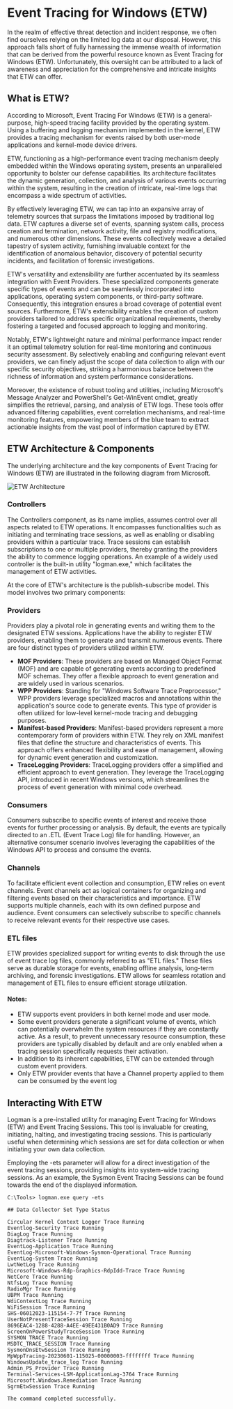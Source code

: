 # Event Tracing for Windows (ETW)

In the realm of effective threat detection and incident response, we often find ourselves relying on the limited log data at our disposal. However, this approach falls short of fully harnessing the immense wealth of information that can be derived from the powerful resource known as Event Tracing for Windows (ETW). Unfortunately, this oversight can be attributed to a lack of awareness and appreciation for the comprehensive and intricate insights that ETW can offer.

## What is ETW?

According to Microsoft, Event Tracing For Windows (ETW) is a general-purpose, high-speed tracing facility provided by the operating system. Using a buffering and logging mechanism implemented in the kernel, ETW provides a tracing mechanism for events raised by both user-mode applications and kernel-mode device drivers.

ETW, functioning as a high-performance event tracing mechanism deeply embedded within the Windows operating system, presents an unparalleled opportunity to bolster our defense capabilities. Its architecture facilitates the dynamic generation, collection, and analysis of various events occurring within the system, resulting in the creation of intricate, real-time logs that encompass a wide spectrum of activities.

By effectively leveraging ETW, we can tap into an expansive array of telemetry sources that surpass the limitations imposed by traditional log data. ETW captures a diverse set of events, spanning system calls, process creation and termination, network activity, file and registry modifications, and numerous other dimensions. These events collectively weave a detailed tapestry of system activity, furnishing invaluable context for the identification of anomalous behavior, discovery of potential security incidents, and facilitation of forensic investigations.

ETW's versatility and extensibility are further accentuated by its seamless integration with Event Providers. These specialized components generate specific types of events and can be seamlessly incorporated into applications, operating system components, or third-party software. Consequently, this integration ensures a broad coverage of potential event sources. Furthermore, ETW's extensibility enables the creation of custom providers tailored to address specific organizational requirements, thereby fostering a targeted and focused approach to logging and monitoring.

Notably, ETW's lightweight nature and minimal performance impact render it an optimal telemetry solution for real-time monitoring and continuous security assessment. By selectively enabling and configuring relevant event providers, we can finely adjust the scope of data collection to align with our specific security objectives, striking a harmonious balance between the richness of information and system performance considerations.

Moreover, the existence of robust tooling and utilities, including Microsoft's Message Analyzer and PowerShell's Get-WinEvent cmdlet, greatly simplifies the retrieval, parsing, and analysis of ETW logs. These tools offer advanced filtering capabilities, event correlation mechanisms, and real-time monitoring features, empowering members of the blue team to extract actionable insights from the vast pool of information captured by ETW.

## ETW Architecture & Components

The underlying architecture and the key components of Event Tracing for Windows (ETW) are illustrated in the following diagram from Microsoft.

![ETW Architecture](image.jpg)

### Controllers

The Controllers component, as its name implies, assumes control over all aspects related to ETW operations. It encompasses functionalities such as initiating and terminating trace sessions, as well as enabling or disabling providers within a particular trace. Trace sessions can establish subscriptions to one or multiple providers, thereby granting the providers the ability to commence logging operations. An example of a widely used controller is the built-in utility "logman.exe," which facilitates the management of ETW activities.

At the core of ETW's architecture is the publish-subscribe model. This model involves two primary components:

### Providers

Providers play a pivotal role in generating events and writing them to the designated ETW sessions. Applications have the ability to register ETW providers, enabling them to generate and transmit numerous events. There are four distinct types of providers utilized within ETW.

- **MOF Providers**: These providers are based on Managed Object Format (MOF) and are capable of generating events according to predefined MOF schemas. They offer a flexible approach to event generation and are widely used in various scenarios.
- **WPP Providers**: Standing for "Windows Software Trace Preprocessor," WPP providers leverage specialized macros and annotations within the application's source code to generate events. This type of provider is often utilized for low-level kernel-mode tracing and debugging purposes.
- **Manifest-based Providers**: Manifest-based providers represent a more contemporary form of providers within ETW. They rely on XML manifest files that define the structure and characteristics of events. This approach offers enhanced flexibility and ease of management, allowing for dynamic event generation and customization.
- **TraceLogging Providers**: TraceLogging providers offer a simplified and efficient approach to event generation. They leverage the TraceLogging API, introduced in recent Windows versions, which streamlines the process of event generation with minimal code overhead.

### Consumers

Consumers subscribe to specific events of interest and receive those events for further processing or analysis. By default, the events are typically directed to an .ETL (Event Trace Log) file for handling. However, an alternative consumer scenario involves leveraging the capabilities of the Windows API to process and consume the events.

### Channels

To facilitate efficient event collection and consumption, ETW relies on event channels. Event channels act as logical containers for organizing and filtering events based on their characteristics and importance. ETW supports multiple channels, each with its own defined purpose and audience. Event consumers can selectively subscribe to specific channels to receive relevant events for their respective use cases.

### ETL files

ETW provides specialized support for writing events to disk through the use of event trace log files, commonly referred to as "ETL files." These files serve as durable storage for events, enabling offline analysis, long-term archiving, and forensic investigations. ETW allows for seamless rotation and management of ETL files to ensure efficient storage utilization.

#### Notes:

- ETW supports event providers in both kernel mode and user mode.
- Some event providers generate a significant volume of events, which can potentially overwhelm the system resources if they are constantly active. As a result, to prevent unnecessary resource consumption, these providers are typically disabled by default and are only enabled when a tracing session specifically requests their activation.
- In addition to its inherent capabilities, ETW can be extended through custom event providers.
- Only ETW provider events that have a Channel property applied to them can be consumed by the event log

## Interacting With ETW

Logman is a pre-installed utility for managing Event Tracing for Windows (ETW) and Event Tracing Sessions. This tool is invaluable for creating, initiating, halting, and investigating tracing sessions. This is particularly useful when determining which sessions are set for data collection or when initiating your own data collection.

Employing the -ets parameter will allow for a direct investigation of the event tracing sessions, providing insights into system-wide tracing sessions. As an example, the Sysmon Event Tracing Sessions can be found towards the end of the displayed information.

```pwsh
C:\Tools> logman.exe query -ets

## Data Collector Set Type Status

Circular Kernel Context Logger Trace Running
Eventlog-Security Trace Running
DiagLog Trace Running
Diagtrack-Listener Trace Running
EventLog-Application Trace Running
EventLog-Microsoft-Windows-Sysmon-Operational Trace Running
EventLog-System Trace Running
LwtNetLog Trace Running
Microsoft-Windows-Rdp-Graphics-RdpIdd-Trace Trace Running
NetCore Trace Running
NtfsLog Trace Running
RadioMgr Trace Running
UBPM Trace Running
WdiContextLog Trace Running
WiFiSession Trace Running
SHS-06012023-115154-7-7f Trace Running
UserNotPresentTraceSession Trace Running
8696EAC4-1288-4288-A4EE-49EE431B0AD9 Trace Running
ScreenOnPowerStudyTraceSession Trace Running
SYSMON TRACE Trace Running
MSDTC_TRACE_SESSION Trace Running
SysmonDnsEtwSession Trace Running
MpWppTracing-20230601-115025-00000003-ffffffff Trace Running
WindowsUpdate_trace_log Trace Running
Admin_PS_Provider Trace Running
Terminal-Services-LSM-ApplicationLag-3764 Trace Running
Microsoft.Windows.Remediation Trace Running
SgrmEtwSession Trace Running

The command completed successfully.
```
